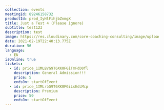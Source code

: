 ```yaml
---
collection: events
meetingId: 89246158732
productId: prod_IyHlFihjbZnmgX
title: Just a Test 4 (Please ignore)
subtitle: test123
description: test
image: https://res.cloudinary.com/core-coaching-consulting/image/upload/v1600812431/happy%20group.jpg
date: 2021-02-19T22:40:13.775Z
duration: 56
language:
  - EN
isOnline: true
tickets:
  - id: price_1IMLBVG9T6XK0FGiTmFdD0fl
    description: General Admission!!!
    price: 5
    endsOn: startOfEvent
  - id: price_1IMLrbG9T6XK0FGiLsEdLMcp
    description: Premium
    price: 50
    endsOn: startOfEvent
---
```

